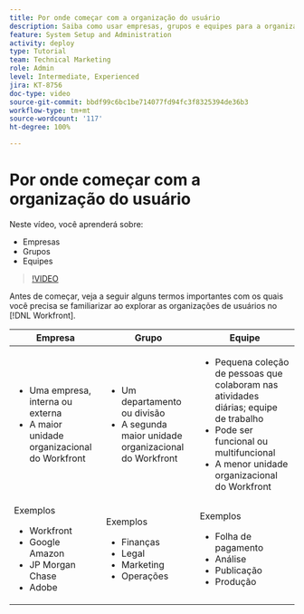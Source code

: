 ```yaml
---
title: Por onde começar com a organização do usuário
description: Saiba como usar empresas, grupos e equipes para a organização do usuário e permissões para itens de trabalho.
feature: System Setup and Administration
activity: deploy
type: Tutorial
team: Technical Marketing
role: Admin
level: Intermediate, Experienced
jira: KT-8756
doc-type: video
source-git-commit: bbdf99c6bc1be714077fd94fc3f8325394de36b3
workflow-type: tm+mt
source-wordcount: '117'
ht-degree: 100%

---
```


# Por onde começar com a organização do usuário

Neste vídeo, você aprenderá sobre:

* Empresas
* Grupos
* Equipes

>[!VIDEO](https://video.tv.adobe.com/v/335068/?quality=12&learn=on&enablevpops=1)

Antes de começar, veja a seguir alguns termos importantes com os quais você precisa se familiarizar ao explorar as organizações de usuários no [!DNL Workfront].

| Empresa | Grupo | Equipe |
| --- | --- | --- |
| <ul><li>Uma empresa, interna ou externa</li><li>A maior unidade organizacional do Workfront</li></ul> | <ul><li>Um departamento ou divisão</li><li>A segunda maior unidade organizacional do Workfront</li></ul> | <ul><li>Pequena coleção de pessoas que colaboram nas atividades diárias; equipe de trabalho</li><li>Pode ser funcional ou multifuncional</li><li>A menor unidade organizacional do Workfront</li></ul> |
| Exemplos <ul><li>Workfront</li><li>Google Amazon</li><li>JP Morgan Chase</li><li>Adobe</li></ul> | Exemplos <ul><li>Finanças</li><li>Legal</li><li>Marketing</li><li>Operações</li></ul> | Exemplos <ul><li>Folha de pagamento</li><li>Análise</li><li>Publicação</li><li>Produção</li></ul> |



